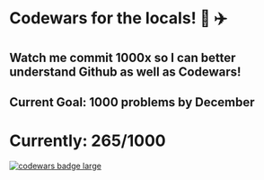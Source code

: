 # Codewars for the locals! 🌉 ✈️

## Watch me commit 1000x so I can better understand Github as well as Codewars! 

## Current Goal: 1000 problems by December


# Currently: 265/1000



  <a target="_blank" href="https://www.codewars.com/r/C6HkBg"><img src="https://www.codewars.com/users/michaelsandiegoviray/badges/large" alt="codewars badge large" /></a>
